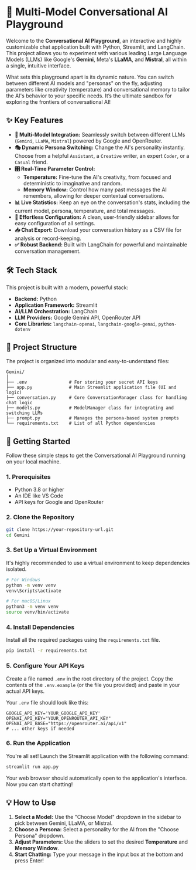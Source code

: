 # 🤖 Multi-Model Conversational AI Playground

Welcome to the **Conversational AI Playground**, an interactive and highly customizable chat application built with Python, Streamlit, and LangChain. This project allows you to experiment with various leading Large Language Models (LLMs) like Google's **Gemini**, Meta's **LLaMA**, and **Mistral**, all within a single, intuitive interface.

What sets this playground apart is its dynamic nature. You can switch between different AI models and "personas" on the fly, adjusting parameters like creativity (temperature) and conversational memory to tailor the AI's behavior to your specific needs. It’s the ultimate sandbox for exploring the frontiers of conversational AI\!


## ✨ Key Features

  * **🧠 Multi-Model Integration:** Seamlessly switch between different LLMs (`Gemini`, `LLaMA`, `Mistral`) powered by Google and OpenRouter.
  * **🎭 Dynamic Persona Switching:** Change the AI's personality instantly. Choose from a helpful `Assistant`, a `Creative` writer, an expert `Coder`, or a `Casual` friend.
  * **🎛️ Real-Time Parameter Control:**
      * **Temperature:** Fine-tune the AI's creativity, from focused and deterministic to imaginative and random.
      * **Memory Window:** Control how many past messages the AI remembers, allowing for deeper contextual conversations.
  * **📊 Live Statistics:** Keep an eye on the conversation's stats, including the current model, persona, temperature, and total messages.
  * **🔧 Effortless Configuration:** A clean, user-friendly sidebar allows for easy configuration of all settings.
  * **📥 Chat Export:** Download your conversation history as a CSV file for analysis or record-keeping.
  * **✅ Robust Backend:** Built with LangChain for powerful and maintainable conversation management.

## 🛠️ Tech Stack

This project is built with a modern, powerful stack:

  * **Backend:** Python
  * **Application Framework:** Streamlit
  * **AI/LLM Orchestration:** LangChain
  * **LLM Providers:** Google Gemini API, OpenRouter API
  * **Core Libraries:** `langchain-openai`, `langchain-google-genai`, `python-dotenv`

## 📂 Project Structure

The project is organized into modular and easy-to-understand files:

```
Gemini/
│
├── .env                # For storing your secret API keys
├── app.py              # Main Streamlit application file (UI and logic)
├── conversation.py     # Core ConversationManager class for handling chat logic
├── models.py           # ModelManager class for integrating and switching LLMs
├── prompt.py           # Manages the persona-based system prompts
└── requirements.txt    # List of all Python dependencies
```

## 🚀 Getting Started

Follow these simple steps to get the Conversational AI Playground running on your local machine.

### 1\. Prerequisites

  * Python 3.8 or higher
  * An IDE like VS Code
  * API keys for Google and OpenRouter

### 2\. Clone the Repository

```bash
git clone https://your-repository-url.git
cd Gemini
```

### 3\. Set Up a Virtual Environment

It's highly recommended to use a virtual environment to keep dependencies isolated.

```bash
# For Windows
python -m venv venv
venv\Scripts\activate

# For macOS/Linux
python3 -m venv venv
source venv/bin/activate
```

### 4\. Install Dependencies

Install all the required packages using the `requirements.txt` file.

```bash
pip install -r requirements.txt
```

### 5\. Configure Your API Keys

Create a file named `.env` in the root directory of the project. Copy the contents of the `.env.example` (or the file you provided) and paste in your actual API keys.

Your `.env` file should look like this:

```
GOOGLE_API_KEY='YOUR_GOOGLE_API_KEY'
OPENAI_API_KEY="YOUR_OPENROUTER_API_KEY"
OPENAI_API_BASE="https://openrouter.ai/api/v1"
# ... other keys if needed
```

### 6\. Run the Application

You're all set\! Launch the Streamlit application with the following command:

```bash
streamlit run app.py
```

Your web browser should automatically open to the application's interface. Now you can start chatting\!

## 💡 How to Use

1.  **Select a Model:** Use the "Choose Model" dropdown in the sidebar to pick between Gemini, LLaMA, or Mistral.
2.  **Choose a Persona:** Select a personality for the AI from the "Choose Persona" dropdown.
3.  **Adjust Parameters:** Use the sliders to set the desired **Temperature** and **Memory Window**.
4.  **Start Chatting:** Type your message in the input box at the bottom and press Enter\!
